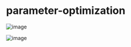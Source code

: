 # parameter-optimization

![image](https://user-images.githubusercontent.com/79962205/233124472-4fd2f7f5-b1ca-4731-a82c-9e1ca1f27ca8.png)

![image](https://user-images.githubusercontent.com/79962205/233124108-0e96f821-5f00-484a-b550-ba0b0695326f.png)
